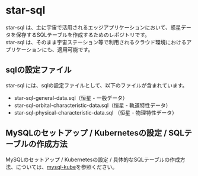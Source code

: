 # star-sql    

star-sql は、主に宇宙で活用されるエッジアプリケーションにおいて、惑星データを保存するSQLテーブルを作成するためのレポジトリです。  
star-sql は、そのまま宇宙ステーション等で利用されるクラウド環境におけるアプリケーションにも、適用可能です。  

## sqlの設定ファイル

star-sql には、sqlの設定ファイルとして、以下のファイルが含まれています。  

* star-sql-general-data.sql（恒星 - 一般データ）
* star-sql-orbital-characteristic-data.sql（恒星 - 軌道特性データ）
* star-sql-physical-characteristic-data.sql （恒星 - 物理特性データ）

## MySQLのセットアップ / Kubernetesの設定 / SQLテーブルの作成方法
MySQLのセットアップ / Kubernetesの設定 / 具体的なSQLテーブルの作成方法、については、[mysql-kube](https://github.com/latonaio/mysql-kube)を参照ください。

